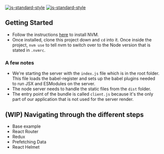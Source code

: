 [![js-standard-style](https://cdn.rawgit.com/standard/standard/master/badge.svg)](https://github.com/standard/standard)
[![js-standard-style](https://img.shields.io/badge/code%20style-standard-brightgreen.svg)](https://github.com/standard/standard)

## Getting Started
* Follow the instructions [here](https://github.com/creationix/nvm#installation) to install NVM.
* Once installed, clone this project down and `cd` into it. Once inside the project, `nvm use` to tell nvm to switch over to the Node version that is stated in `.nvmrc`.

### A few notes
* We're starting the server with the `index.js` file which is in the root folder. This file loads the babel-register and sets up the babel plugins needed to run JSX and ESModules on the server.
* The node server needs to handle the static files from the `dist` folder.
* The entry point of the bundle is called `client.js` because it's the only part of our application that is not used for the server render.

## (WIP) Navigating through the different steps
* Base example
* React Router
* Redux
* Prefetching Data
* React Helmet
